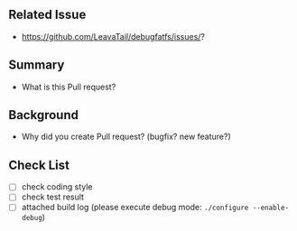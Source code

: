 ## Related Issue
  * https://github.com/LeavaTail/debugfatfs/issues/?

## Summary
  * What is this Pull request?

## Background
  * Why did you create Pull request? (bugfix? new feature?)

## Check List
 * [ ] check coding style
 * [ ] check test result
 * [ ] attached build log (please execute debug mode: `./configure --enable-debug`)
